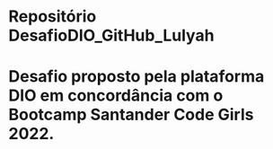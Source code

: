 # Repositório DesafioDIO_GitHub_Lulyah
# Desafio proposto pela plataforma DIO em concordância com o Bootcamp Santander Code Girls 2022.
